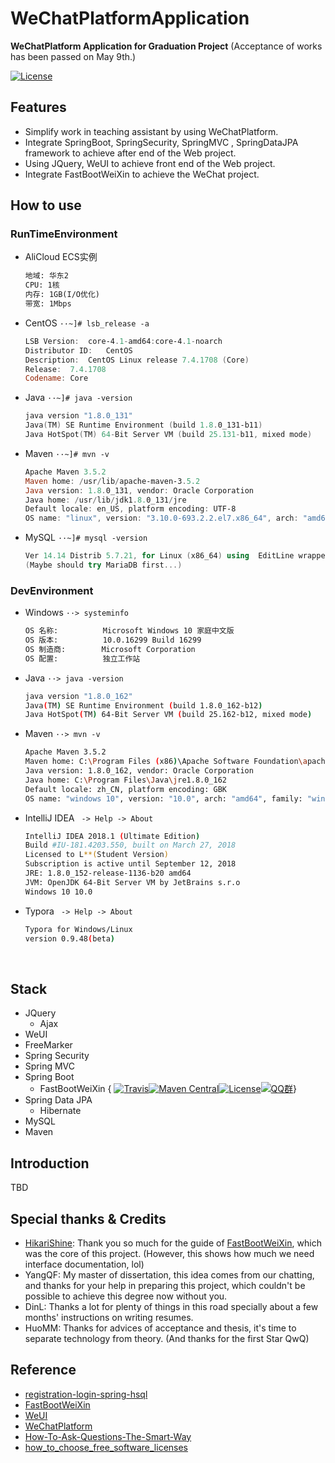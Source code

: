 # WeChatPlatformApplication

**WeChatPlatform Application for Graduation Project** (Acceptance of works has been passed on May 9th.)

[![License](http://img.shields.io/:license-apache-brightgreen.svg)](http://www.apache.org/licenses/LICENSE-2.0.html)



## Features

- Simplify work in teaching assistant by using WeChatPlatform.
- Integrate SpringBoot, SpringSecurity, SpringMVC , SpringDataJPA framework to achieve after end of the Web  project.
- Using JQuery, WeUI to achieve front end of the Web project.
- Integrate FastBootWeiXin to achieve the WeChat project.

## How to use

### RunTimeEnvironment

- AliCloud ECS实例 

  ```reStructuredText
  地域: 华东2
  CPU: 1核
  内存: 1GB(I/O优化)
  带宽: 1Mbps 
  ```

- CentOS ```··~]# lsb_release -a```

  ```powershell
  LSB Version:	core-4.1-amd64:core-4.1-noarch
  Distributor ID:	CentOS
  Description:	CentOS Linux release 7.4.1708 (Core) 
  Release:	7.4.1708
  Codename:	Core
  ```

- Java ```··~]# java -version```

  ```powershell
  java version "1.8.0_131"
  Java(TM) SE Runtime Environment (build 1.8.0_131-b11)
  Java HotSpot(TM) 64-Bit Server VM (build 25.131-b11, mixed mode)
  ```

- Maven ```··~]# mvn -v```

  ```powershell
  Apache Maven 3.5.2
  Maven home: /usr/lib/apache-maven-3.5.2
  Java version: 1.8.0_131, vendor: Oracle Corporation
  Java home: /usr/lib/jdk1.8.0_131/jre
  Default locale: en_US, platform encoding: UTF-8
  OS name: "linux", version: "3.10.0-693.2.2.el7.x86_64", arch: "amd64", family: "unix"
  ```

- MySQL ```··~]# mysql -version```

  ```powershell
  Ver 14.14 Distrib 5.7.21, for Linux (x86_64) using  EditLine wrapper
  (Maybe should try MariaDB first...)
  ```

### DevEnvironment

- Windows  ```··> systeminfo```

  ```bash
  OS 名称:          Microsoft Windows 10 家庭中文版
  OS 版本:          10.0.16299 Build 16299
  OS 制造商:        Microsoft Corporation
  OS 配置:          独立工作站
  ```

- Java  ```··> java -version```

  ```bash
  java version "1.8.0_162"
  Java(TM) SE Runtime Environment (build 1.8.0_162-b12)
  Java HotSpot(TM) 64-Bit Server VM (build 25.162-b12, mixed mode)
  ```

- Maven  ```··> mvn -v```

  ```bash
  Apache Maven 3.5.2
  Maven home: C:\Program Files (x86)\Apache Software Foundation\apache-maven-3.5.2\bin\..
  Java version: 1.8.0_162, vendor: Oracle Corporation
  Java home: C:\Program Files\Java\jre1.8.0_162
  Default locale: zh_CN, platform encoding: GBK
  OS name: "windows 10", version: "10.0", arch: "amd64", family: "windows"
  ```

- IntelliJ IDEA ``` -> Help -> About```

  ```bash
  IntelliJ IDEA 2018.1 (Ultimate Edition)
  Build #IU-181.4203.550, built on March 27, 2018
  Licensed to L**(Student Version)
  Subscription is active until September 12, 2018
  JRE: 1.8.0_152-release-1136-b20 amd64
  JVM: OpenJDK 64-Bit Server VM by JetBrains s.r.o
  Windows 10 10.0
  ```

- Typora ``` -> Help -> About```

  ```bash
  Typora for Windows/Linux
  version 0.9.48(beta)
  ```

  ​

## Stack

- JQuery
  - Ajax
- WeUI
- FreeMarker
- Spring Security
- Spring MVC
- Spring Boot
  - FastBootWeiXin { [![Travis](https://travis-ci.org/FastBootWeixin/FastBootWeixin.svg?branch=master)](http://weixin.mxixm.com)[![Maven Central](https://img.shields.io/badge/maven--central-0.5.1-blue.svg)](http://search.maven.org/#artifactdetails%7Ccom.mxixm%7Cfastboot-weixin%7C0.5.1%7Cjar)[![License](http://img.shields.io/:license-apache-brightgreen.svg)](http://www.apache.org/licenses/LICENSE-2.0.html)[![QQ群](https://img.shields.io/badge/chat-on%20QQ-blue.svg)](https://jq.qq.com/?_wv=1027&k=5iRu13U)}
- Spring Data JPA
  - Hibernate
- MySQL
- Maven

## Introduction

TBD

## Special thanks & Credits

- [HikariShine](https://github.com/HikariShine): Thank you so much for the guide of [FastBootWeiXin](https://github.com/FastBootWeixin/FastBootWeixin), which was the core of this project. (However, this shows how much we need interface documentation, lol)
- YangQF: My master of dissertation, this idea comes from our chatting, and thanks for your help in preparing this project, which couldn't be possible to achieve this degree now without you.
- DinL: Thanks a lot for plenty of things in this road specially about a few months' instructions on writing resumes.
- HuoMM: Thanks for advices of acceptance and thesis, it's time to separate technology from theory. (And thanks for the first Star QwQ)

## Reference

- [registration-login-spring-hsql](https://hellokoding.com/registration-and-login-example-with-spring-security-spring-boot-spring-data-jpa-hsql-jsp/)
- [FastBootWeiXin](https://github.com/FastBootWeixin/FastBootWeixin)
- [WeUI](https://github.com/Tencent/weui)
- [WeChatPlatform](https://mp.weixin.qq.com/)
- [How-To-Ask-Questions-The-Smart-Way](https://github.com/ryanhanwu/How-To-Ask-Questions-The-Smart-Way/blob/master/README-zh_CN.md)
- [how_to_choose_free_software_licenses](http://www.ruanyifeng.com/blog/2011/05/how_to_choose_free_software_licenses.html)